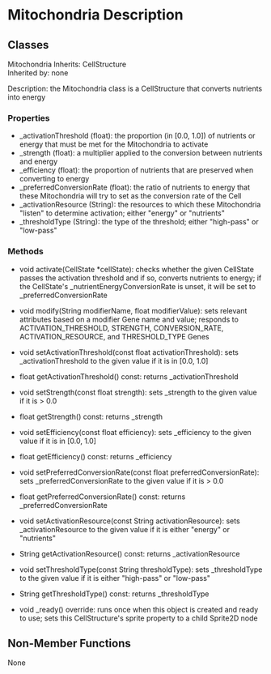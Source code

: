# Mitochondria Description

## Classes

Mitochondria
Inherits: CellStructure  
Inherited by: none  

Description: the Mitochondria class is a CellStructure that converts nutrients into energy

### Properties
- _activationThreshold (float): the proportion (in [0.0, 1.0]) of nutrients or energy that must be met for the Mitochondria to activate
- _strength (float): a multiplier applied to the conversion between nutrients and energy
- _efficiency (float): the proportion of nutrients that are preserved when converting to energy
- _preferredConversionRate (float): the ratio of nutrients to energy that these Mitochondria will try to set as the conversion rate of the Cell
- _activationResource (String): the resources to which these Mitochondria "listen" to determine activation; either "energy" or "nutrients"
- _thresholdType (String): the type of the threshold; either "high-pass" or "low-pass"

### Methods
- void activate(CellState *cellState): checks whether the given CellState passes the activation threshold and if so, converts nutrients to energy; if the CellState's _nutrientEnergyConversionRate is unset, it will be set to _preferredConversionRate
- void modify(String modifierName, float modifierValue): sets relevant attributes based on a modifier Gene name and value; responds to ACTIVATION_THRESHOLD, STRENGTH, CONVERSION_RATE, ACTIVATION_RESOURCE, and THRESHOLD_TYPE Genes

- void setActivationThreshold(const float activationThreshold): sets _activationThreshold to the given value if it is in [0.0, 1.0]
- float getActivationThreshold() const: returns _activationThreshold

- void setStrength(const float strength): sets _strength to the given value if it is > 0.0
- float getStrength() const: returns _strength

- void setEfficiency(const float efficiency): sets _efficiency to the given value if it is in [0.0, 1.0]
- float getEfficiency() const: returns _efficiency

- void setPreferredConversionRate(const float preferredConversionRate): sets _preferredConversionRate to the given value if it is > 0.0
- float getPreferredConversionRate() const: returns _preferredConversionRate

- void setActivationResource(const String activationResource): sets _activationResource to the given value if it is either "energy" or "nutrients"
- String getActivationResource() const: returns _activationResource

- void setThresholdType(const String thresholdType): sets _thresholdType to the given value if it is either "high-pass" or "low-pass"
- String getThresholdType() const: returns _thresholdType

- void _ready() override: runs once when this object is created and ready to use; sets this CellStructure's sprite property to a child Sprite2D node

## Non-Member Functions
None
